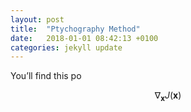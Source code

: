 ```yaml
---
layout: post
title:  "Ptychography Method"
date:   2018-01-01 08:42:13 +0100
categories: jekyll update
---
```


You’ll find this po

$$ \nabla_\boldsymbol{x} J(\boldsymbol{x}) $$